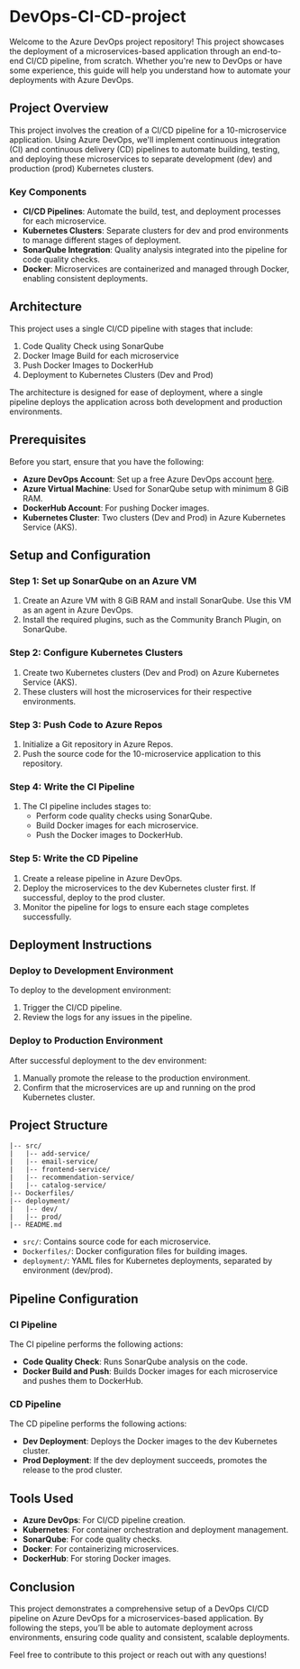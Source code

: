 # DevOps-CI-CD-project
Welcome to the Azure DevOps project repository! This project showcases the deployment of a microservices-based application through an end-to-end CI/CD pipeline, from scratch. Whether you're new to DevOps or have some experience, this guide will help you understand how to automate your deployments with Azure DevOps.




## Project Overview

This project involves the creation of a CI/CD pipeline for a 10-microservice application. Using Azure DevOps, we'll implement continuous integration (CI) and continuous delivery (CD) pipelines to automate building, testing, and deploying these microservices to separate development (dev) and production (prod) Kubernetes clusters.

### Key Components

- **CI/CD Pipelines**: Automate the build, test, and deployment processes for each microservice.
- **Kubernetes Clusters**: Separate clusters for dev and prod environments to manage different stages of deployment.
- **SonarQube Integration**: Quality analysis integrated into the pipeline for code quality checks.
- **Docker**: Microservices are containerized and managed through Docker, enabling consistent deployments.

## Architecture

This project uses a single CI/CD pipeline with stages that include:
1. Code Quality Check using SonarQube
2. Docker Image Build for each microservice
3. Push Docker Images to DockerHub
4. Deployment to Kubernetes Clusters (Dev and Prod)

The architecture is designed for ease of deployment, where a single pipeline deploys the application across both development and production environments.

## Prerequisites

Before you start, ensure that you have the following:

- **Azure DevOps Account**: Set up a free Azure DevOps account [here](https://azure.microsoft.com/en-us/services/devops/).
- **Azure Virtual Machine**: Used for SonarQube setup with minimum 8 GiB RAM.
- **DockerHub Account**: For pushing Docker images.
- **Kubernetes Cluster**: Two clusters (Dev and Prod) in Azure Kubernetes Service (AKS).

## Setup and Configuration

### Step 1: Set up SonarQube on an Azure VM

1. Create an Azure VM with 8 GiB RAM and install SonarQube. Use this VM as an agent in Azure DevOps.
2. Install the required plugins, such as the Community Branch Plugin, on SonarQube.

### Step 2: Configure Kubernetes Clusters

1. Create two Kubernetes clusters (Dev and Prod) on Azure Kubernetes Service (AKS).
2. These clusters will host the microservices for their respective environments.

### Step 3: Push Code to Azure Repos

1. Initialize a Git repository in Azure Repos.
2. Push the source code for the 10-microservice application to this repository.

### Step 4: Write the CI Pipeline

1. The CI pipeline includes stages to:
   - Perform code quality checks using SonarQube.
   - Build Docker images for each microservice.
   - Push the Docker images to DockerHub.

### Step 5: Write the CD Pipeline

1. Create a release pipeline in Azure DevOps.
2. Deploy the microservices to the dev Kubernetes cluster first. If successful, deploy to the prod cluster.
3. Monitor the pipeline for logs to ensure each stage completes successfully.

## Deployment Instructions

### Deploy to Development Environment

To deploy to the development environment:
1. Trigger the CI/CD pipeline.
2. Review the logs for any issues in the pipeline.

### Deploy to Production Environment

After successful deployment to the dev environment:
1. Manually promote the release to the production environment.
2. Confirm that the microservices are up and running on the prod Kubernetes cluster.

## Project Structure

```plaintext
|-- src/
|   |-- add-service/
|   |-- email-service/
|   |-- frontend-service/
|   |-- recommendation-service/
|   |-- catalog-service/
|-- Dockerfiles/
|-- deployment/
|   |-- dev/
|   |-- prod/
|-- README.md
```

- `src/`: Contains source code for each microservice.
- `Dockerfiles/`: Docker configuration files for building images.
- `deployment/`: YAML files for Kubernetes deployments, separated by environment (dev/prod).

## Pipeline Configuration

### CI Pipeline

The CI pipeline performs the following actions:
- **Code Quality Check**: Runs SonarQube analysis on the code.
- **Docker Build and Push**: Builds Docker images for each microservice and pushes them to DockerHub.

### CD Pipeline

The CD pipeline performs the following actions:
- **Dev Deployment**: Deploys the Docker images to the dev Kubernetes cluster.
- **Prod Deployment**: If the dev deployment succeeds, promotes the release to the prod cluster.

## Tools Used

- **Azure DevOps**: For CI/CD pipeline creation.
- **Kubernetes**: For container orchestration and deployment management.
- **SonarQube**: For code quality checks.
- **Docker**: For containerizing microservices.
- **DockerHub**: For storing Docker images.

## Conclusion

This project demonstrates a comprehensive setup of a DevOps CI/CD pipeline on Azure DevOps for a microservices-based application. By following the steps, you’ll be able to automate deployment across environments, ensuring code quality and consistent, scalable deployments.

Feel free to contribute to this project or reach out with any questions!
